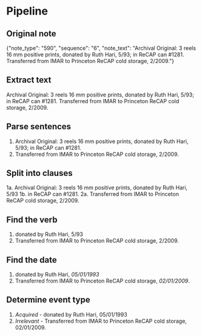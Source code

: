 # Pipeline

## Original note

{"note_type": "590", "sequence": "6", "note_text": "Archival Original: 3 reels 16 mm positive prints, donated by Ruth Hari, 5/93; in ReCAP can #1281. Transferred from IMAR to Princeton ReCAP cold storage, 2/2009."}

## Extract text

Archival Original: 3 reels 16 mm positive prints, donated by Ruth Hari, 5/93; in ReCAP can #1281. Transferred from IMAR to Princeton ReCAP cold storage, 2/2009.

## Parse sentences

1. Archival Original: 3 reels 16 mm positive prints, donated by Ruth Hari, 5/93; in ReCAP can #1281.
2. Transferred from IMAR to Princeton ReCAP cold storage, 2/2009.

## Split into clauses

1a. Archival Original: 3 reels 16 mm positive prints, donated by Ruth Hari, 5/93
1b. in ReCAP can #1281.
2a. Transferred from IMAR to Princeton ReCAP cold storage, 2/2009.

## Find the verb

1. donated by Ruth Hari, 5/93
2. Transferred from IMAR to Princeton ReCAP cold storage, 2/2009.

## Find the date

1. donated by Ruth Hari, *05/01/1993*
2. Transferred from IMAR to Princeton ReCAP cold storage, *02/01/2009*.

## Determine event type

1. *Acquired* - donated by Ruth Hari, 05/01/1993
2. *Irrelevant* - Transferred from IMAR to Princeton ReCAP cold storage, 02/01/2009.
